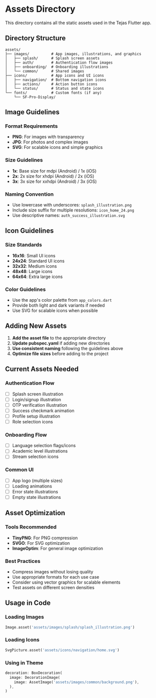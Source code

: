 # Assets Directory

This directory contains all the static assets used in the Tejas Flutter app.

## Directory Structure

```
assets/
├── images/          # App images, illustrations, and graphics
│   ├── splash/      # Splash screen assets
│   ├── auth/        # Authentication flow images
│   ├── onboarding/  # Onboarding illustrations
│   └── common/      # Shared images
├── icons/           # App icons and UI icons
│   ├── navigation/  # Bottom navigation icons
│   ├── actions/     # Action button icons
│   └── status/      # Status and state icons
└── fonts/           # Custom fonts (if any)
    └── SF-Pro-Display/
```

## Image Guidelines

### Format Requirements
- **PNG**: For images with transparency
- **JPG**: For photos and complex images
- **SVG**: For scalable icons and simple graphics

### Size Guidelines
- **1x**: Base size for mdpi (Android) / 1x (iOS)
- **2x**: 2x size for xhdpi (Android) / 2x (iOS)
- **3x**: 3x size for xxhdpi (Android) / 3x (iOS)

### Naming Convention
- Use lowercase with underscores: `splash_illustration.png`
- Include size suffix for multiple resolutions: `icon_home_24.png`
- Use descriptive names: `auth_success_illustration.svg`

## Icon Guidelines

### Size Standards
- **16x16**: Small UI icons
- **24x24**: Standard UI icons
- **32x32**: Medium icons
- **48x48**: Large icons
- **64x64**: Extra large icons

### Color Guidelines
- Use the app's color palette from `app_colors.dart`
- Provide both light and dark variants if needed
- Use SVG for scalable icons when possible

## Adding New Assets

1. **Add the asset file** to the appropriate directory
2. **Update pubspec.yaml** if adding new directories
3. **Use consistent naming** following the guidelines above
4. **Optimize file sizes** before adding to the project

## Current Assets Needed

### Authentication Flow
- [ ] Splash screen illustration
- [ ] Login/signup illustration
- [ ] OTP verification illustration
- [ ] Success checkmark animation
- [ ] Profile setup illustration
- [ ] Role selection icons

### Onboarding Flow
- [ ] Language selection flags/icons
- [ ] Academic level illustrations
- [ ] Stream selection icons

### Common UI
- [ ] App logo (multiple sizes)
- [ ] Loading animations
- [ ] Error state illustrations
- [ ] Empty state illustrations

## Asset Optimization

### Tools Recommended
- **TinyPNG**: For PNG compression
- **SVGO**: For SVG optimization
- **ImageOptim**: For general image optimization

### Best Practices
- Compress images without losing quality
- Use appropriate formats for each use case
- Consider using vector graphics for scalable elements
- Test assets on different screen densities

## Usage in Code

### Loading Images
```dart
Image.asset('assets/images/splash/splash_illustration.png')
```

### Loading Icons
```dart
SvgPicture.asset('assets/icons/navigation/home.svg')
```

### Using in Theme
```dart
decoration: BoxDecoration(
  image: DecorationImage(
    image: AssetImage('assets/images/common/background.png'),
  ),
)
```

